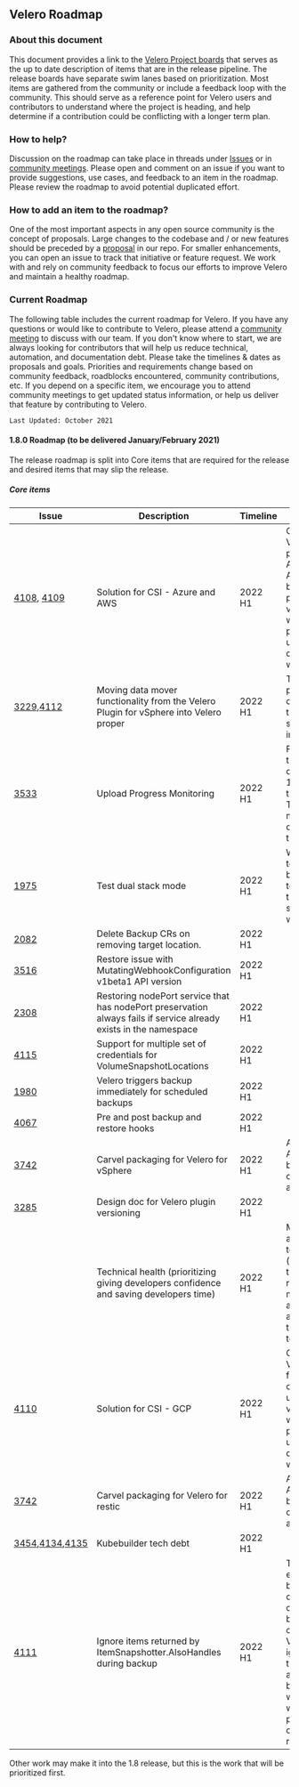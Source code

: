 ## Velero Roadmap

### About this document
This document provides a link to the [Velero Project boards](https://github.com/vmware-tanzu/velero/projects) that serves as the up to date description of items that are in the release pipeline. The release boards have separate swim lanes based on prioritization. Most items are gathered from the community or include a feedback loop with the community. This should serve as a reference point for Velero users and contributors to understand where the project is heading, and help determine if a contribution could be conflicting with a longer term plan. 

### How to help?
Discussion on the roadmap can take place in threads under [Issues](https://github.com/vmware-tanzu/velero/issues) or in [community meetings](https://velero.io/community/). Please open and comment on an issue if you want to provide suggestions, use cases, and feedback to an item in the roadmap. Please review the roadmap to avoid potential duplicated effort.

### How to add an item to the roadmap?
One of the most important aspects in any open source community is the concept of proposals. Large changes to the codebase and / or new features should be preceded by a [proposal](https://github.com/vmware-tanzu/velero/blob/main/GOVERNANCE.md#proposal-process) in our repo.
For smaller enhancements, you can open an issue to track that initiative or feature request.
We work with and rely on community feedback to focus our efforts to improve Velero and maintain a healthy roadmap.

### Current Roadmap
The following table includes the current roadmap for Velero. If you have any questions or would like to contribute to Velero, please attend a [community meeting](https://velero.io/community/) to discuss with our team. If you don't know where to start, we are always looking for contributors that will help us reduce technical, automation, and documentation debt.
Please take the timelines & dates as proposals and goals. Priorities and requirements change based on community feedback, roadblocks encountered, community contributions, etc. If you depend on a specific item, we encourage you to attend community meetings to get updated status information, or help us deliver that feature by contributing to Velero.

`Last Updated: October 2021`

#### 1.8.0 Roadmap (to be delivered January/February 2021)
The release roadmap is split into Core items that are required for the release and desired items that may slip the release.

##### Core items
|Issue|Description|Timeline|Notes|
|---|---|---|---|
|[4108](https://github.com/vmware-tanzu/velero/issues/4108), [4109](https://github.com/vmware-tanzu/velero/issues/4109)|Solution for CSI - Azure and AWS|2022 H1|Currently, Velero plugins for AWS and Azure cannot back up persistent volumes that were provisioned using the CSI driver. This will fix that.|
|[3229](https://github.com/vmware-tanzu/velero/issues/3229),[4112](https://github.com/vmware-tanzu/velero/issues/4112)|Moving data mover functionality from the Velero Plugin for vSphere into Velero proper|2022 H1|This work is a precursor to decoupling the Astrolabe snapshotting infrastructure.|
|[3533](https://github.com/vmware-tanzu/velero/issues/3533)|Upload Progress Monitoring|2022 H1|Finishing up the work done in the 1.7 timeframe. The data mover work depends on this.|
|[1975](https://github.com/vmware-tanzu/velero/issues/1975)|Test dual stack mode|2022 H1|We already tested IPv6, but we want to confirm that dual stack mode works as well.|
|[2082](https://github.com/vmware-tanzu/velero/issues/2082)|Delete Backup CRs on removing target location. |2022 H1||
|[3516](https://github.com/vmware-tanzu/velero/issues/3516)|Restore issue with MutatingWebhookConfiguration v1beta1 API version|2022 H1||
|[2308](https://github.com/vmware-tanzu/velero/issues/2308)|Restoring nodePort service that has nodePort preservation always fails if service already exists in the namespace|2022 H1||
|[4115](https://github.com/vmware-tanzu/velero/issues/4115)|Support for multiple set of credentials for VolumeSnapshotLocations|2022 H1||
|[1980](https://github.com/vmware-tanzu/velero/issues/1980)|Velero triggers backup immediately for scheduled backups|2022 H1||
|[4067](https://github.com/vmware-tanzu/velero/issues/4067)|Pre and post backup and restore hooks|2022 H1||
|[3742](https://github.com/vmware-tanzu/velero/issues/3742)|Carvel packaging for Velero for vSphere|2022 H1|AWS and Azure have been completed already.|
|[3285](https://github.com/vmware-tanzu/velero/issues/3285)|Design doc for Velero plugin versioning|2022 H1||
||Technical health (prioritizing giving developers confidence and saving developers time)|2022 H1|More automated tests (especially the pre-release manual tests) and more automation of the running of tests.|
|[4110](https://github.com/vmware-tanzu/velero/issues/4110)|Solution for CSI - GCP|2022 H1|Currently, the Velero plugin for GCP cannot back up persistent volumes that were provisioned using the CSI driver. This will fix that.|
|[3742](https://github.com/vmware-tanzu/velero/issues/3742)|Carvel packaging for Velero for restic|2022 H1|AWS and Azure have been completed already.|
|[3454](https://github.com/vmware-tanzu/velero/issues/3454),[4134](https://github.com/vmware-tanzu/velero/issues/4134),[4135](https://github.com/vmware-tanzu/velero/issues/4135)|Kubebuilder tech debt|2022 H1||
|[4111](https://github.com/vmware-tanzu/velero/issues/4111)|Ignore items returned by ItemSnapshotter.AlsoHandles during backup|2022 H1|This will enable backup of complex objects, because we can then tell Velero to ignore things that were already backed up when Velero was previously called recursively.|

Other work may make it into the 1.8 release, but this is the work that will be prioritized first.